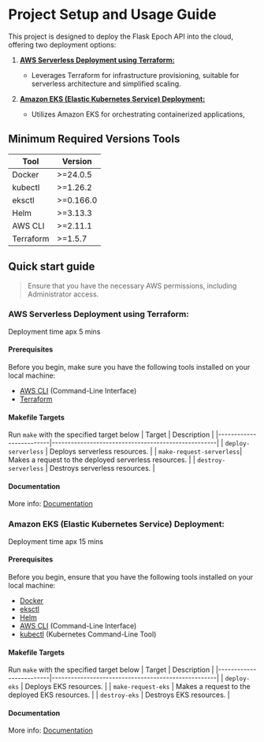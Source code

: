 # Project Setup and Usage Guide

This project is designed to deploy the Flask Epoch API into the cloud, offering two deployment options:

1. **[AWS Serverless Deployment using Terraform:](#aws-serverless-deployment-using-terraform)**
   - Leverages Terraform for infrastructure provisioning, suitable for serverless architecture and simplified scaling.

2. **[Amazon EKS (Elastic Kubernetes Service) Deployment:](#amazon-eks-elastic-kubernetes-service-deployment)**
   - Utilizes Amazon EKS for orchestrating containerized applications,

## Minimum Required Versions Tools
| Tool         | Version   |
|--------------|-----------|
| Docker       | >=24.0.5  |
| kubectl      | >=1.26.2  |
| eksctl       | >=0.166.0 |
| Helm         | >=3.13.3  |
| AWS CLI      | >=2.11.1  |
| Terraform    | >=1.5.7   |

## Quick start guide
> Ensure that you have the necessary AWS permissions, including Administrator access.

### AWS Serverless Deployment using Terraform:
Deployment time apx 5 mins

#### Prerequisites

Before you begin, make sure you have the following tools installed on your local machine:

- [AWS CLI](https://aws.amazon.com/cli/) (Command-Line Interface)
- [Terraform](https://www.terraform.io/downloads.html)

#### Makefile Targets
Run `make` with the specified target below
| Target                  | Description                                        |
|-------------------------|----------------------------------------------------|
| `deploy-serverless`     | Deploys serverless resources.                      |
| `make-request-serverless`| Makes a request to the deployed serverless resources. |
| `destroy-serverless`    | Destroys serverless resources.                     |

#### Documentation
More info: [Documentation](./serverless/Readme.md)

### Amazon EKS (Elastic Kubernetes Service) Deployment:
Deployment time apx 15 mins

#### Prerequisites
Before you begin, ensure that you have the following tools installed on your local machine:

- [Docker](https://www.docker.com/get-started)
- [eksctl](https://eksctl.io/)
- [Helm](https://helm.sh/docs/intro/install/)
- [AWS CLI](https://aws.amazon.com/cli/) (Command-Line Interface)
- [kubectl](https://kubernetes.io/docs/tasks/tools/install-kubectl/) (Kubernetes Command-Line Tool)

#### Makefile Targets
Run `make` with the specified target below
| Target                  | Description                                        |
|-------------------------|----------------------------------------------------|
| `deploy-eks`            | Deploys EKS resources.                             |
| `make-request-eks`      | Makes a request to the deployed EKS resources.     |
| `destroy-eks`           | Destroys EKS resources.                            |

#### Documentation
More info: [Documentation](./eks/Readme.md)
